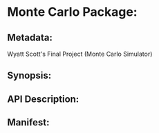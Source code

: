 # Monte Carlo Package:

## Metadata:
Wyatt Scott's Final Project (Monte Carlo Simulator)

## Synopsis:

## API Description:

## Manifest:
